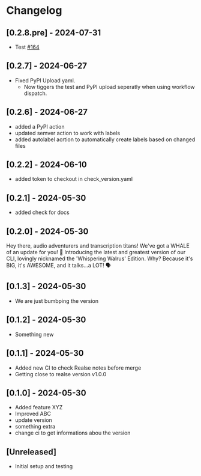 # Changelog

## [0.2.8.pre] - 2024-07-31

- Test [#164](https://github.com/JSchmie/versioning-test-repo/pull/164)

## [0.2.7] - 2024-06-27
- Fixed PyPI Upload yaml.
    - Now tiggers the test and PyPI upload seperatly when using workflow dispatch. 
## [0.2.6] - 2024-06-27

- added a PyPI action
- updated semver action to work with labels
- added autolabel acrtion to automatically create labels based on changed files

## [0.2.2] - 2024-06-10

- added token to checkout in check_version.yaml

## [0.2.1] - 2024-05-30

- added check for docs

## [0.2.0] - 2024-05-30

Hey there, audio adventurers and transcription titans! We've got a WHALE of an update for you! 🐋 Introducing the latest and greatest version of our CLI, lovingly nicknamed the 'Whispering Walrus' Edition. Why? Because it's BIG, it's AWESOME, and it talks...a LOT! 🗣️

## [0.1.3] - 2024-05-30

- We are just bumbping the version

## [0.1.2] - 2024-05-30

- Something new

## [0.1.1] - 2024-05-30

- Added new CI to check Realse notes before merge
- Getting close to realse version v1.0.0

## [0.1.0] - 2024-05-30

- Added feature XYZ
- Improved ABC
- update version
- something extra
- change ci to get informations abou the version

## [Unreleased]

- Initial setup and testing
